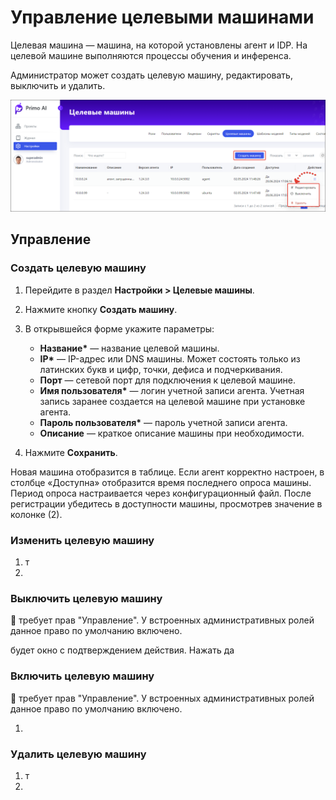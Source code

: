 # Управление целевыми машинами

Целевая машина — машина, на которой установлены агент и IDP. На целевой машине выполняются процессы обучения и инференса.

Администратор может создать целевую машину, редактировать, выключить и удалить.

![](<../../../.gitbook/assets1/primo-ai/machines-main.png>)


## Управление 

### Создать целевую машину

1. Перейдите в раздел **Настройки > Целевые машины**. 
1. Нажмите кнопку **Создать машину**.
1. В открывшейся форме укажите параметры:
   * **Название\*** — название целевой машины.
   * **IP\*** — IP-адрес или DNS машины. Может состоять только из латинских букв и цифр, точки, дефиса и подчеркивания.
   * **Порт** — сетевой порт для подключения к целевой машине.
   * **Имя пользователя\*** — логин учетной записи агента. Учетная запись заранее создается на целевой машине при установке агента.
   * **Пароль пользователя\*** — пароль учетной записи агента.
   * **Описание** — краткое описание машины при необходимости.

1. Нажмите **Сохранить**.

Новая машина отобразится в таблице. Если агент корректно настроен, в столбце «Доступна» отобразится время последнего опроса машины. Период опроса настраивается через конфигурационный файл.
После регистрации убедитесь в доступности машины, просмотрев значение в колонке (2).


### Изменить целевую машину

1. т
2. 


### Выключить целевую машину

:large_orange_diamond: требует прав "Управление". У встроенных административных ролей данное право по умолчанию включено.

будет окно с подтверждением действия. Нажать да


### Включить целевую машину

:large_orange_diamond: требует прав "Управление". У встроенных административных ролей данное право по умолчанию включено.

1. 


### Удалить целевую машину

1. т
2. 
